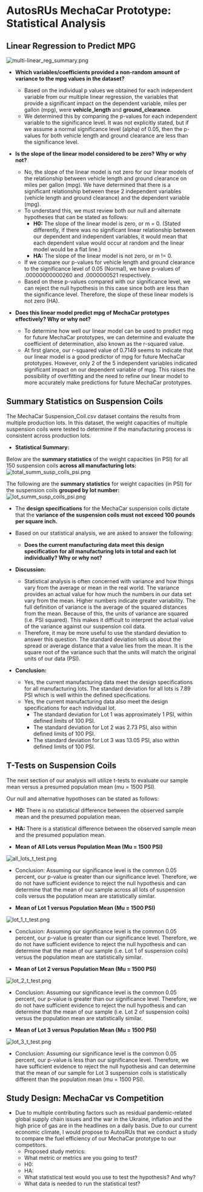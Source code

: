 # AutosRUs MechaCar Prototype: Statistical Analysis

## Linear Regression to Predict MPG

![multi-linear_reg_summary.png](multi-linear_reg_summary.png)

- **Which variables/coefficients provided a non-random amount of variance to the mpg values in the dataset?**
  - Based on the individual p values we obtained for each independent variable from our multiple linear regression, the variables that provide a significant impact on the dependent variable, miles per gallon (mpg), were **vehicle_length** and **ground_clearance**. 
  - We determined this by comparing the p-values for each independent variable to the significance level. It was not explicitly stated, but if we assume a normal significance level (alpha) of 0.05, then the p-values for both vehicle length and ground clearance are less than the significance level. 

- **Is the slope of the linear model considered to be zero? Why or why not?**
  - No, the slope of the linear model is not zero for our linear models of the relationship between vehicle length and ground clearance on miles per gallon (mpg). We have determined that there is a significant relationship between these 2 independent variables (vehicle length and ground clearance) and the dependent variable (mpg).  
  - To understand this, we must review both our null and alternate hypotheses that can be stated as follows: 
    - **H0:** The slope of the linear model is zero, or m = 0. (Stated differently, if there was no significant linear relationship between our dependent and independent variables, it would mean that each dependent value would occur at random and the linear model would be a flat line.)
    - **HA:** The slope of the linear model is not zero, or m != 0. 
  - If we compare our p-values for vehicle length and ground clearance to the significance level of 0.05 (Normal), we have p-values of .00000000000260 and .0000000521 respectively. 
  - Based on these p-values compared with our significance level, we can reject the null hypothesis in this case since both are less than the significance level. Therefore, the slope of these linear models is not zero (HA). 
 
- **Does this linear model predict mpg of MechaCar prototypes effectively? Why or why not?**
  - To determine how well our linear model can be used to predict mpg for future MechaCar prototypes, we can determine and evaluate the coefficient of determination, also known as the r-squared value. 
  - At first glance, our r-squared value of 0.7149 seems to indicate that our linear model is a good predictor of mpg for future MechaCar prototypes. However, only 2 of the 5 independent variables indicated significant impact on our dependent variable of mpg. This raises the possibility of overfitting and the need to refine our linear model to more accurately make predictions for future MechaCar prototypes.  

## Summary Statistics on Suspension Coils

The MechaCar Suspension_Coil.csv dataset contains the results from multiple production lots. In this dataset, the weight capacities of multiple suspension coils were tested to determine if the manufacturing process is consistent across production lots. 

- **Statistical Summary:** 

Below are the **summary statistics** of the weight capacities (in PSI) for all 150 suspension coils **across all manufacturing lots:** 
![total_summ_susp_coils_psi.png](total_summ_susp_coils_psi.png)

The following are the **summary statistics** for weight capacities (in PSI) for the suspension coils **grouped by lot number:** 
![lot_summ_susp_coils_psi.png](lot_summ_susp_coils_psi.png)

- The **design specifications** for the MechaCar suspension coils dictate that the **variance of the suspension coils must not exceed 100 pounds per square inch.**
- Based on our statistical analysis, we are asked to answer the following: 
  - **Does the current manufacturing data meet this design specification for all manufacturing lots in total and each lot individually? Why or why not?**

- **Discussion:**  
  - Statistical analysis is often concerned with variance and how things vary from the average or mean in the real world. The variance provides an actual value for how much the numbers in our data set vary from the mean. Higher numbers indicate greater variability. The full definition of variance is the average of the squared distances from the mean. Because of this, the units of variance are squared (i.e. PSI squared). This makes it difficult to interpret the actual value of the variance against our suspension coil data.  
  - Therefore, it may be more useful to use the standard deviation to answer this question. The standard deviation tells us about the spread or average distance that a value lies from the mean. It is the square root of the variance such that the units will match the original units of our data (PSI).  

- **Conclusion:**
  - Yes, the current manufacturing data meet the design specifications for all manufacturing lots. The standard deviation for all lots is 7.89 PSI which is well within the defined specifications. 
  - Yes, the current manufacturing data also meet the design specifications for each individual lot. 
    - The standard deviation for Lot 1 was approximately 1 PSI, within defined limits of 100 PSI.
    - The standard deviation for Lot 2 was 2.73 PSI, also within defined limits of 100 PSI. 
    - The standard deviation for Lot 3 was 13.05 PSI, also within defined limits of 100 PSI.  
  
## T-Tests on Suspension Coils

The next section of our analysis will utilize t-tests to evaluate our sample mean versus a presumed population mean (mu = 1500 PSI). 

Our null and alternative hypothoses can be stated as follows: 
- **H0:** There is no statistical difference between the observed sample mean and the presumed population mean. 
- **HA:** There is a statistical difference between the observed sample mean and the presumed population mean.

- **Mean of All Lots versus Population Mean (Mu = 1500 PSI)**

![all_lots_t_test.png](all_lots_t_test.png)

- Conclusion: Assuming our significance level is the common 0.05 percent, our p-value is greater than our significance level. Therefore, we do not have sufficient evidence to reject the null hypothesis and can determine that the mean of our sample across all lots of suspension coils versus the population mean are statistically similar. 

- **Mean of Lot 1 versus Population Mean (Mu = 1500 PSI)**

![lot_1_t_test.png](lot_1_t_test.png)

- Conclusion: Assuming our significance level is the common 0.05 percent, our p-value is greater than our significance level. Therefore, we do not have sufficient evidence to reject the null hypothesis and can determine that the mean of our sample (i.e. Lot 1 of suspension coils) versus the population mean are statistically similar.

- **Mean of Lot 2 versus Population Mean (Mu = 1500 PSI)**

![lot_2_t_test.png](lot_2_t_test.png)

- Conclusion: Assuming our significance level is the common 0.05 percent, our p-value is greater than our significance level. Therefore, we do not have sufficient evidence to reject the null hypothesis and can determine that the mean of our sample (i.e. Lot 2 of suspension coils) versus the population mean are statistically similar.

- **Mean of Lot 3 versus Population Mean (Mu = 1500 PSI)**

![lot_3_t_test.png](lot_3_t_test.png)

- Conclusion: Assuming our significance level is the common 0.05 percent, our p-value is less than our significance level. Therefore, we have sufficient evidence to reject the null hypothesis and can determine that the mean of our sample for Lot 3 suspension coils is statistically different than the population mean (mu = 1500 PSI). 

## Study Design: MechaCar vs Competition

- Due to multiple contributing factors such as residual pandemic-related global supply chain issues and the war in the Ukraine, inflation and the high price of gas are in the headlines on a daily basis. Due to our current economic climate, I would propose to AutosRUs that we conduct a study to compare the fuel efficiency of our MechaCar prototype to our competitors. 
  - Proposed study metrics: 
   - What metric or metrics are you going to test?
  - H0: 
  - HA: 
  - What statistical test would you use to test the hypothesis? And why?
  - What data is needed to run the statistical test?
